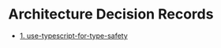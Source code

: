 # Architecture Decision Records

* [1. use-typescript-for-type-safety](0001-use-typescript-for-type-safety.md)
